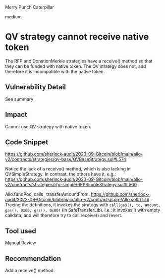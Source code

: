 Merry Punch Caterpillar

medium

# QV strategy cannot receive native token

The RFP and DonationMerkle strategies have a receive() method so that they can be funded with native token.  The QV strategy does not, and therefore it is incompatible with the native token.

## Vulnerability Detail

See summary

## Impact

Cannot use QV strategy with native token.

## Code Snippet

https://github.com/sherlock-audit/2023-09-Gitcoin/blob/main/allo-v2/contracts/strategies/qv-base/QVBaseStrategy.sol#L574

Notice the lack of a receive() method, which is also lacking in QVSimpleStrategy.  In contrast, the others have it, e.g.: https://github.com/sherlock-audit/2023-09-Gitcoin/blob/main/allo-v2/contracts/strategies/rfp-simple/RFPSimpleStrategy.sol#L500 .

Allo.fundPool calls _transferAmountFrom: https://github.com/sherlock-audit/2023-09-Gitcoin/blob/main/allo-v2/contracts/core/Allo.sol#L516 . Tracing the definitions, it invokes the strategy with `call(gas(), to, amount, gas(), 0x00, gas(), 0x00)` (in SafeTransferLib). I.e.: it invokes it with empty calldata, and will therefore try to call receive() and  revert.


## Tool used

Manual Review

## Recommendation


Add a receive() method.